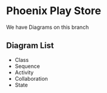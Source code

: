 # Phoenix Play Store 
We have Diagrams on this branch

## Diagram List
- Class
- Sequence
- Activity
- Collaboration
- State